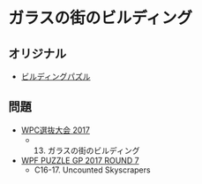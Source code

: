 # ガラスの街のビルディング

## オリジナル
- [ビルディングパズル](skyscrapers.md)

## 問題
- [WPC選抜大会 2017](../questions/jwpc2017.md)
	- 13. ガラスの街のビルディング
- [WPF PUZZLE GP 2017 ROUND 7](../questions/wpfpgp2017-7.md)
	- C16-17. Uncounted Skyscrapers
